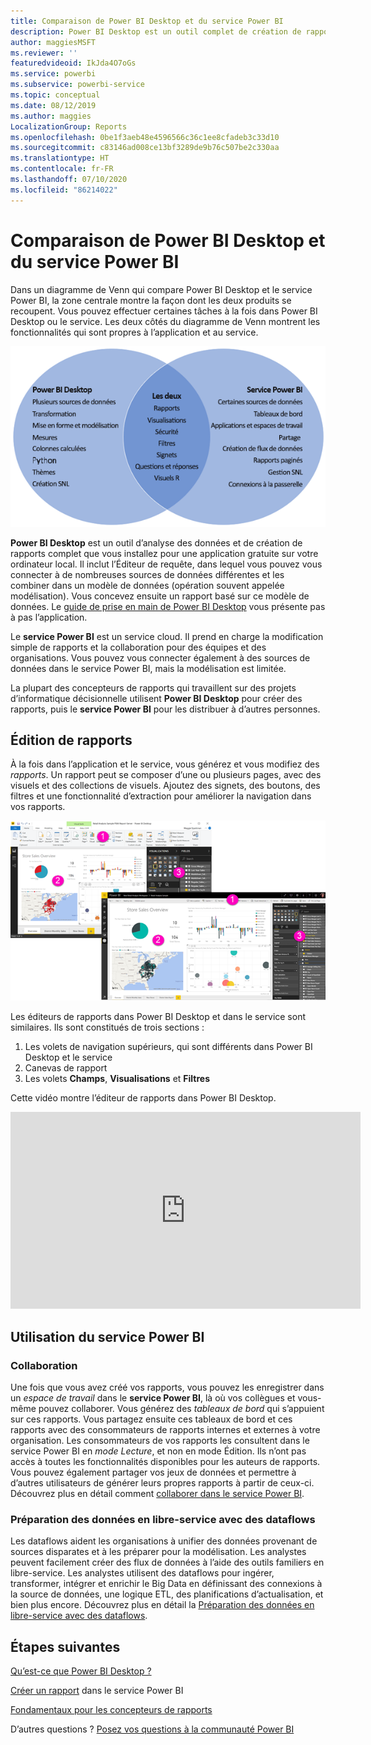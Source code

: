 ```yaml
---
title: Comparaison de Power BI Desktop et du service Power BI
description: Power BI Desktop est un outil complet de création de rapports et d’analyses de données. Le service Power BI est un service cloud en ligne qui permet aux équipes et aux entreprises d’apporter des modifications simples à des rapports et de collaborer.
author: maggiesMSFT
ms.reviewer: ''
featuredvideoid: IkJda4O7oGs
ms.service: powerbi
ms.subservice: powerbi-service
ms.topic: conceptual
ms.date: 08/12/2019
ms.author: maggies
LocalizationGroup: Reports
ms.openlocfilehash: 0be1f3aeb48e4596566c36c1ee8cfadeb3c33d10
ms.sourcegitcommit: c83146ad008ce13bf3289de9b76c507be2c330aa
ms.translationtype: HT
ms.contentlocale: fr-FR
ms.lasthandoff: 07/10/2020
ms.locfileid: "86214022"
---
```

# <a name="comparing-power-bi-desktop-and-the-power-bi-service"></a>Comparaison de Power BI Desktop et du service Power BI

Dans un diagramme de Venn qui compare Power BI Desktop et le service Power BI, la zone centrale montre la façon dont les deux produits se recoupent. Vous pouvez effectuer certaines tâches à la fois dans Power BI Desktop ou le service. Les deux côtés du diagramme de Venn montrent les fonctionnalités qui sont propres à l’application et au service.  

![Diagramme de Venn montrant la relation entre Power BI Desktop et le service Power BI.](media/service-service-vs-desktop/power-bi-venn-desktop-service.png)

**Power BI Desktop** est un outil d’analyse des données et de création de rapports complet que vous installez pour une application gratuite sur votre ordinateur local. Il inclut l’Éditeur de requête, dans lequel vous pouvez vous connecter à de nombreuses sources de données différentes et les combiner dans un modèle de données (opération souvent appelée modélisation). Vous concevez ensuite un rapport basé sur ce modèle de données. Le [guide de prise en main de Power BI Desktop](desktop-getting-started.md) vous présente pas à pas l’application.

Le **service Power BI** est un service cloud. Il prend en charge la modification simple de rapports et la collaboration pour des équipes et des organisations. Vous pouvez vous connecter également à des sources de données dans le service Power BI, mais la modélisation est limitée. 

La plupart des concepteurs de rapports qui travaillent sur des projets d’informatique décisionnelle utilisent **Power BI Desktop** pour créer des rapports, puis le **service Power BI** pour les distribuer à d’autres personnes.

## <a name="report-editing"></a>Édition de rapports

À la fois dans l’application et le service, vous générez et vous modifiez des *rapports*. Un rapport peut se composer d’une ou plusieurs pages, avec des visuels et des collections de visuels. Ajoutez des signets, des boutons, des filtres et une fonctionnalité d’extraction pour améliorer la navigation dans vos rapports.

![Captures d’écran de Power BI Desktop et du service Power BI, avec des sections numérotées.](media/service-service-vs-desktop/power-bi-editing-desktop-service.png)

Les éditeurs de rapports dans Power BI Desktop et dans le service sont similaires. Ils sont constitués de trois sections :  

1. Les volets de navigation supérieurs, qui sont différents dans Power BI Desktop et le service    
2. Canevas de rapport     
3. Les volets **Champs**, **Visualisations** et **Filtres**

Cette vidéo montre l’éditeur de rapports dans Power BI Desktop. 

<iframe width="560" height="315" src="https://www.youtube.com/embed/IkJda4O7oGs" frameborder="0" allowfullscreen></iframe>

## <a name="working-in-the-power-bi-service"></a>Utilisation du service Power BI

### <a name="collaborating"></a>Collaboration


Une fois que vous avez créé vos rapports, vous pouvez les enregistrer dans un *espace de travail* dans le **service Power BI**, là où vos collègues et vous-même pouvez collaborer. Vous générez des *tableaux de bord* qui s’appuient sur ces rapports. Vous partagez ensuite ces tableaux de bord et ces rapports avec des consommateurs de rapports internes et externes à votre organisation. Les consommateurs de vos rapports les consultent dans le service Power BI en *mode Lecture*, et non en mode Édition. Ils n’ont pas accès à toutes les fonctionnalités disponibles pour les auteurs de rapports.  Vous pouvez également partager vos jeux de données et permettre à d’autres utilisateurs de générer leurs propres rapports à partir de ceux-ci. Découvrez plus en détail comment [collaborer dans le service Power BI](../collaborate-share/service-new-workspaces.md).

### <a name="self-service-data-prep-with-dataflows"></a>Préparation des données en libre-service avec des dataflows

Les dataflows aident les organisations à unifier des données provenant de sources disparates et à les préparer pour la modélisation. Les analystes peuvent facilement créer des flux de données à l’aide des outils familiers en libre-service. Les analystes utilisent des dataflows pour ingérer, transformer, intégrer et enrichir le Big Data en définissant des connexions à la source de données, une logique ETL, des planifications d’actualisation, et bien plus encore. Découvrez plus en détail la [Préparation des données en libre-service avec des dataflows](../transform-model/service-dataflows-overview.md).

## <a name="next-steps"></a>Étapes suivantes

[Qu’est-ce que Power BI Desktop ?](desktop-what-is-desktop.md)

[Créer un rapport](../create-reports/service-report-create-new.md) dans le service Power BI

[Fondamentaux pour les concepteurs de rapports](service-basic-concepts.md)

D’autres questions ? [Posez vos questions à la communauté Power BI](https://community.powerbi.com/)
